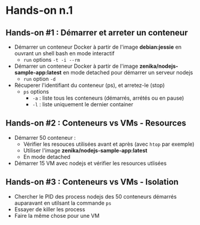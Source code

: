 # Hands-on n.1



## Hands-on #1 : Démarrer et arreter un conteneur

- Démarrer un conteneur Docker à partir de l'image **debian:jessie** en ouvrant un shell bash en mode interactif
    + ``run`` options ``-t -i --rm``
- Démarrer un conteneur Docker à partir de l'image **zenika/nodejs-sample-app:latest** en mode detached pour démarrer un serveur nodejs
    + ``run`` option ``-d`` 
- Récuperer l'identifiant du conteneur (ps), et arretez-le (stop)
    + ``ps`` options
        - ``-a`` : liste tous les conteneurs (démarrés, arrétés ou en pause)  
        - ``-l`` : liste uniquement le dernier container 



## Hands-on #2 : Conteneurs vs VMs - Resources

- Démarrer 50 conteneur : 
    -  Vérifier les resouces utilisées avant et après (avec ``htop`` par exemple)
    -  Utiliser l'image **zenika/nodejs-sample-app:latest**
    -  En mode detached
- Démarrer 15 VM avec nodejs et vérifier les resources utlisées



## Hands-on #3 : Conteneurs vs VMs - Isolation
- Chercher le PID des process nodejs des 50 conteneurs démarrés auparavant en utilsant la commande ``ps`` 
- Essayer de killer les process
- Faire la même chose pour une VM 

